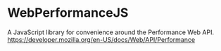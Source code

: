 # WebPerformanceJS
A JavaScript library for convenience around the Performance Web API. https://developer.mozilla.org/en-US/docs/Web/API/Performance
